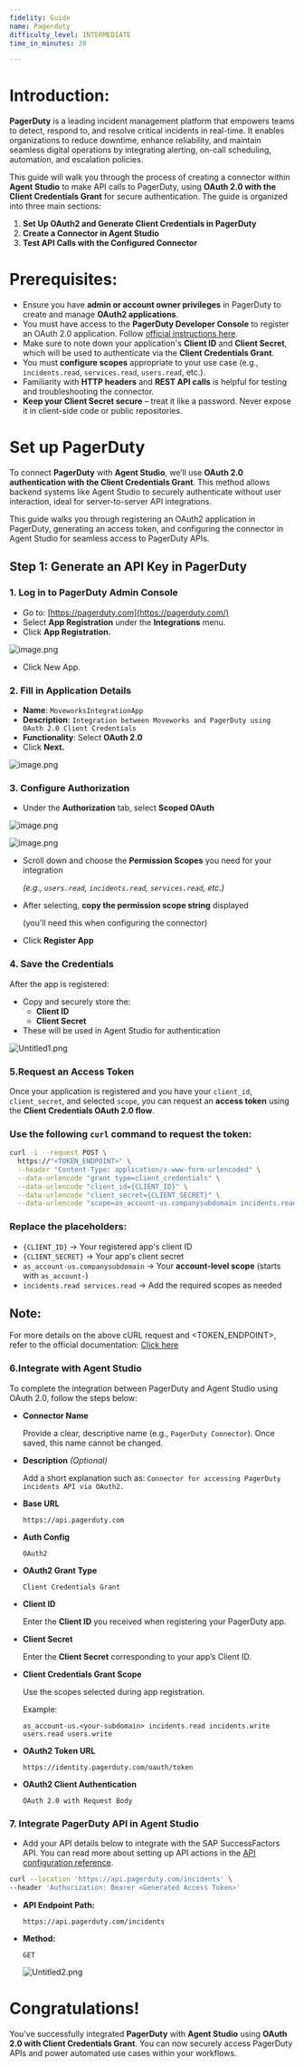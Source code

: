 ```yaml
---
fidelity: Guide
name: Pagerduty
difficulty_level: INTERMEDIATE
time_in_minutes: 30

---
```

# Introduction:

**PagerDuty** is a leading incident management platform that empowers teams to detect, respond to, and resolve critical incidents in real-time. It enables organizations to reduce downtime, enhance reliability, and maintain seamless digital operations by integrating alerting, on-call scheduling, automation, and escalation policies.

This guide will walk you through the process of creating a connector within **Agent Studio** to make API calls to PagerDuty, using **OAuth 2.0 with the Client Credentials Grant** for secure authentication. The guide is organized into three main sections:

1. **Set Up OAuth2 and Generate Client Credentials in PagerDuty**
2. **Create a Connector in Agent Studio**
3. **Test API Calls with the Configured Connector**

# **Prerequisites:**

- Ensure you have **admin or account owner privileges** in PagerDuty to create and manage **OAuth2 applications**.
- You must have access to the **PagerDuty Developer Console** to register an OAuth 2.0 application. Follow [official instructions here](https://developer.pagerduty.com/docs/app-oauth-token).
- Make sure to note down your application's **Client ID** and **Client Secret**, which will be used to authenticate via the **Client Credentials Grant**.
- You must **configure scopes** appropriate to your use case (e.g., `incidents.read`, `services.read`, `users.read`, etc.).
- Familiarity with **HTTP headers** and **REST API calls** is helpful for testing and troubleshooting the connector.
- **Keep your Client Secret secure** – treat it like a password. Never expose it in client-side code or public repositories.

# Set up PagerDuty

To connect **PagerDuty** with **Agent Studio**, we’ll use **OAuth 2.0 authentication with the Client Credentials Grant**. This method allows backend systems like Agent Studio to securely authenticate without user interaction, ideal for server-to-server API integrations.

This guide walks you through registering an OAuth2 application in PagerDuty, generating an access token, and configuring the connector in Agent Studio for seamless access to PagerDuty APIs.

## Step 1: Generate an API Key in PagerDuty

### 1. Log in to PagerDuty Admin Console

- Go to: [https://pagerduty.com](https://pagerduty.com/)
- Select **App Registration** under the **Integrations** menu.
- Click **App Registration.**

![image.png](image.png)

- Click New App.

### 2. Fill in Application Details

- **Name**: `MoveworksIntegrationApp`
- **Description**: `Integration between Moveworks and PagerDuty using OAuth 2.0 Client Credentials`
- **Functionality**: Select **OAuth 2.0**
- Click **Next.**

![image.png](image%201.png)

### 3. Configure Authorization

- Under the **Authorization** tab, select **Scoped OAuth**

![image.png](image%202.png)

![image.png](image%203.png)

- Scroll down and choose the **Permission Scopes** you need for your integration
    
    *(e.g., `users.read`, `incidents.read`, `services.read`, etc.)*
    
- After selecting, **copy the permission scope string** displayed
    
    (you'll need this when configuring the connector)
    
- Click **Register App**

### 4. Save the Credentials

After the app is registered:

- Copy and securely store the:
    - **Client ID**
    - **Client Secret**
- These will be used in Agent Studio for authentication

![Untitled1.png](Untitled1.png)

### **5.Request an Access Token**

Once your application is registered and you have your `client_id`, `client_secret`, and selected `scope`, you can request an **access token** using the **Client Credentials OAuth 2.0 flow**.

### Use the following `curl` command to request the token:

```bash
curl -i --request POST \
  https://"<TOKEN_ENDPOINT>" \
  --header "Content-Type: application/x-www-form-urlencoded" \
  --data-urlencode "grant_type=client_credentials" \
  --data-urlencode "client_id={CLIENT_ID}" \
  --data-urlencode "client_secret={CLIENT_SECRET}" \
  --data-urlencode "scope=as_account-us.companysubdomain incidents.read services.read"

```

### Replace the placeholders:

- `{CLIENT_ID}` → Your registered app's client ID
- `{CLIENT_SECRET}` → Your app's client secret
- `as_account-us.companysubdomain` → Your **account-level scope** (starts with `as_account-`)
- `incidents.read services.read` → Add the required scopes as needed

## Note:

For more details on the above cURL request and <TOKEN_ENDPOINT>, refer to the official documentation: [Click here](https://developer.pagerduty.com/docs/app-oauth-token)

### **6.Integrate with Agent Studio**

To complete the integration between PagerDuty and Agent Studio using OAuth 2.0, follow the steps below:

- **Connector Name**
    
    Provide a clear, descriptive name (e.g., `PagerDuty Connector`). Once saved, this name cannot be changed.
    
- **Description** *(Optional)*
    
    Add a short explanation such as: `Connector for accessing PagerDuty incidents API via OAuth2.`
    
- **Base URL**
    
    `https://api.pagerduty.com`
    
- **Auth Config**
    
    `OAuth2`
    
- **OAuth2 Grant Type**
    
    `Client Credentials Grant`
    
- **Client ID**
    
    Enter the **Client ID** you received when registering your PagerDuty app.
    
- **Client Secret**
    
    Enter the **Client Secret** corresponding to your app’s Client ID.
    
- **Client Credentials Grant Scope**
    
    Use the scopes selected during app registration.
    
    Example:
    
    `as_account-us.<your-subdomain> incidents.read incidents.write users.read users.write`
    
- **OAuth2 Token URL**
    
    `https://identity.pagerduty.com/oauth/token`
    
- **OAuth2 Client Authentication**
    
    `OAuth 2.0 with Request Body`
    

### **7. Integrate PagerDuty API in Agent Studio**

- Add your API details below to integrate with the SAP SuccessFactors API. You can read more about setting up API actions in the [API configuration reference](https://help.moveworks.com/docs/http-action-data-bank-legacy).

```bash
curl --location 'https://api.pagerduty.com/incidents' \
--header 'Authorization: Bearer <Generated Access Token>'
```

- **API Endpoint Path:**
    
    `https://api.pagerduty.com/incidents`
    
- **Method:**
    
    `GET`
    
    ![Untitled2.png](Untitled2.png)
    

# **Congratulations!**

You've successfully integrated **PagerDuty** with **Agent Studio** using **OAuth 2.0 with Client Credentials Grant**. You can now securely access PagerDuty APIs and power automated use cases within your workflows.
